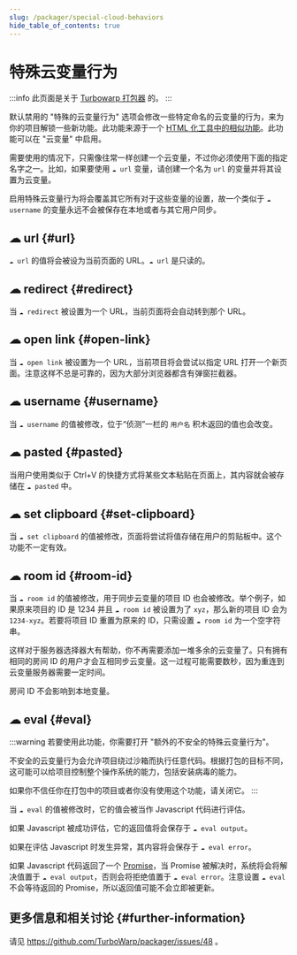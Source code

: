 ```yaml
---
slug: /packager/special-cloud-behaviors
hide_table_of_contents: true
---
```


# 特殊云变量行为

:::info
此页面是关于 [Turbowarp 打包器](https://turbowarp.org/) 的。
:::

默认禁用的 "特殊的云变量行为" 选项会修改一些特定命名的云变量的行为，来为你的项目解锁一些新功能。此功能来源于一个 [HTML 化工具中的相似功能](https://github.com/SheepTester/htmlifier/wiki/Special-cloud-behaviours)。此功能可以在 "云变量" 中启用。

需要使用的情况下，只需像往常一样创建一个云变量，不过你必须使用下面的指定名字之一。比如，如果要使用 `☁ url` 变量，请创建一个名为 `url` 的变量并将其设置为云变量。

启用特殊云变量行为将会覆盖其它所有对于这些变量的设置，故一个类似于 `☁ username` 的变量永远不会被保存在本地或者与其它用户同步。

## ☁ url {#url}

`☁ url` 的值将会被设为当前页面的 URL。`☁ url` 是只读的。

## ☁ redirect {#redirect}

当 `☁ redirect` 被设置为一个 URL，当前页面将会自动转到那个 URL。

## ☁ open link {#open-link}

当 `☁ open link` 被设置为一个 URL，当前项目将会尝试以指定 URL 打开一个新页面。注意这样不总是可靠的，因为大部分浏览器都含有弹窗拦截器。

## ☁ username {#username}

当 `☁ username` 的值被修改，位于“侦测”一栏的 `用户名` 积木返回的值也会改变。

## ☁ pasted {#pasted}

当用户使用类似于 Ctrl+V 的快捷方式将某些文本粘贴在页面上，其内容就会被存储在 `☁ pasted` 中。

## ☁ set clipboard {#set-clipboard}

当 `☁ set clipboard` 的值被修改，页面将尝试将值存储在用户的剪贴板中。这个功能不一定有效。

## ☁ room id {#room-id}

当 `☁ room id` 的值被修改，用于同步云变量的项目 ID 也会被修改。举个例子，如果原来项目的 ID 是 1234 并且 `☁ room id` 被设置为了 `xyz`，那么新的项目 ID 会为 `1234-xyz`。若要将项目 ID 重置为原来的 ID，只需设置 `☁ room id` 为一个空字符串。

这样对于服务器选择器大有帮助，你不再需要添加一堆多余的云变量了。只有拥有相同的房间 ID 的用户才会互相同步云变量。这一过程可能需要数秒，因为重连到云变量服务器需要一定时间。

房间 ID 不会影响到本地变量。

## ☁ eval {#eval}

:::warning
若要使用此功能，你需要打开 "额外的不安全的特殊云变量行为"。

不安全的云变量行为会允许项目绕过沙箱而执行任意代码。根据打包的目标不同，这可能可以给项目控制整个操作系统的能力，包括安装病毒的能力。

如果你不信任你在打包中的项目或者你没有使用这个功能，请关闭它。
:::

当 `☁ eval` 的值被修改时，它的值会被当作 Javascript 代码进行评估。

如果 Javascript 被成功评估，它的返回值将会保存于 `☁ eval output`。

如果在评估 Javascript 时发生异常，其内容将会保存于 `☁ eval error`。

如果 Javascript 代码返回了一个 [Promise](https://developer.mozilla.org/en-US/docs/Web/JavaScript/Reference/Global_Objects/Promise)，当 Promise 被解决时，系统将会将解决值置于 `☁ eval output`，否则会将拒绝值置于 `☁ eval error`。注意设置 `☁ eval` 不会等待返回的 Promise，所以返回值可能不会立即被更新。

## 更多信息和相关讨论 {#further-information}

请见 https://github.com/TurboWarp/packager/issues/48 。
